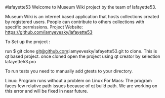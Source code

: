 #lafayette53
Welcome to Museum Wiki project by the team of lafayette53.

Museum Wiki is an internet based application that hosts collections created 
by registered users. People can contribute to others collections with specific
permissions. 
Project Website: https://github.com/iamyevesky/lafayette53 

To Set up the project :

run $ git clone git@github.com:iamyevesky/lafayette53.git to clone.
This is	qt based project. 
once cloned open the project using qt creator by selection lafayette53.pro

To run tests you need to manually add gtests to	your directory.

Linux: Program runs without a problem on Linux
For Macs: The program faces few relative path issues because of qt build
path. We are working on	this error and will be fixed in	near future.
